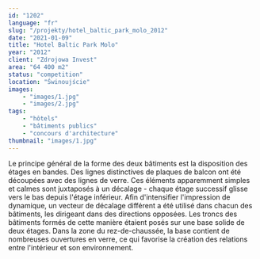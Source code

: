 ```yaml
---
id: "1202"
language: "fr"
slug: "/projekty/hotel_baltic_park_molo_2012"
date: "2021-01-09"
title: "Hotel Baltic Park Molo"
year: "2012"
client: "Zdrojowa Invest"
area: "64 400 m2"
status: "competition"
location: "Świnoujście"
images: 
    - "images/1.jpg"
    - "images/2.jpg"    
tags: 
    - "hôtels"
    - "bâtiments publics"
    - "concours d'architecture"
thumbnail: "images/1.jpg"
---
```

Le principe général de la forme des deux bâtiments est la disposition des étages en bandes. Des lignes distinctives de plaques de balcon ont été découpées avec des lignes de verre. Ces éléments apparemment simples et calmes sont juxtaposés à&nbsp;un décalage - chaque étage successif glisse vers le bas depuis l'étage inférieur. Afin d'intensifier l'impression de dynamique, un vecteur de décalage différent a&nbsp;été utilisé dans chacun des bâtiments, les dirigeant dans des directions opposées. Les troncs des bâtiments formés de cette manière étaient posés sur une base solide de deux étages. Dans la zone du rez-de-chaussée, la base contient de nombreuses ouvertures en verre, ce qui favorise la création des relations entre l'intérieur et son environnement.


